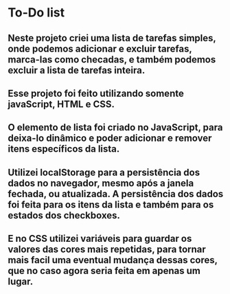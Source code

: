 # To-Do list

## Neste projeto criei uma lista de tarefas simples, onde podemos adicionar e excluir tarefas, marca-las como checadas, e também podemos excluir a lista de tarefas inteira. 

## Esse projeto foi feito utilizando somente javaScript, HTML e CSS.
## O elemento de lista foi criado no JavaScript, para deixa-lo dinâmico e poder adicionar e remover itens específicos da lista.

## Utilizei localStorage para a persistência dos dados no navegador, mesmo após a janela fechada, ou atualizada. A persistência dos dados foi feita para os itens da lista e também para os estados dos checkboxes.

## E no CSS utilizei variáveis para guardar os valores das cores mais repetidas, para tornar mais facil uma eventual mudança dessas cores, que no caso agora seria feita em apenas um lugar. 
